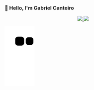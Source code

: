 ### 👾 Hello, I'm Gabriel Canteiro

<div align="center">
  <a href="https://github.com/GabrielCanteiro">
  <img height="180em" src="https://github-readme-stats.vercel.app/api?username=GabrielCanteiro&show_icons=true&theme=dracula&include_all_commits=true&count_private=true"/>
  <img height="180em" src="https://github-readme-stats.vercel.app/api/top-langs/?username=GabrielCanteiro&layout=compact&langs_count=7&theme=dracula"/>
</div>


![Snake animation](https://github.com/GabrielCanteiro/GabrielCanteiro/blob/output/github-contribution-grid-snake.svg) 
